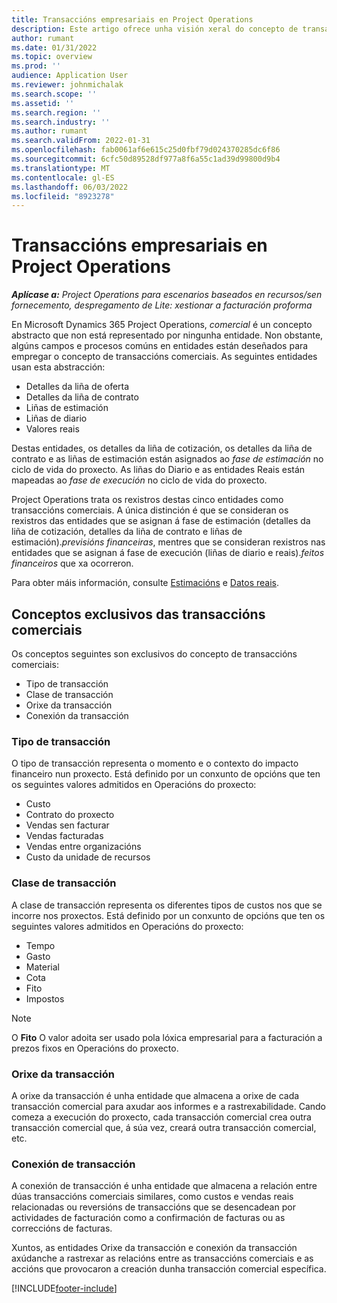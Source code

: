 ```yaml
---
title: Transaccións empresariais en Project Operations
description: Este artigo ofrece unha visión xeral do concepto de transaccións comerciais en Microsoft Dynamics 365 Project Operations.
author: rumant
ms.date: 01/31/2022
ms.topic: overview
ms.prod: ''
audience: Application User
ms.reviewer: johnmichalak
ms.search.scope: ''
ms.assetid: ''
ms.search.region: ''
ms.search.industry: ''
ms.author: rumant
ms.search.validFrom: 2022-01-31
ms.openlocfilehash: fab0061af6e615c25d0fbf79d024370285dc6f86
ms.sourcegitcommit: 6cfc50d89528df977a8f6a55c1ad39d99800d9b4
ms.translationtype: MT
ms.contentlocale: gl-ES
ms.lasthandoff: 06/03/2022
ms.locfileid: "8923278"
---
```

# <a name="business-transactions-in-project-operations"></a>Transaccións empresariais en Project Operations

_**Aplícase a:** Project Operations para escenarios baseados en recursos/sen fornecemento, despregamento de Lite: xestionar a facturación proforma_

En Microsoft Dynamics 365 Project Operations, *comercial* é un concepto abstracto que non está representado por ningunha entidade. Non obstante, algúns campos e procesos comúns en entidades están deseñados para empregar o concepto de transaccións comerciais. As seguintes entidades usan esta abstracción:

- Detalles da liña de oferta
- Detalles da liña de contrato
- Liñas de estimación
- Liñas de diario
- Valores reais

Destas entidades, os detalles da liña de cotización, os detalles da liña de contrato e as liñas de estimación están asignados ao *fase de estimación* no ciclo de vida do proxecto. As liñas do Diario e as entidades Reais están mapeadas ao *fase de execución* no ciclo de vida do proxecto.

Project Operations trata os rexistros destas cinco entidades como transaccións comerciais. A única distinción é que se consideran os rexistros das entidades que se asignan á fase de estimación (detalles da liña de cotización, detalles da liña de contrato e liñas de estimación).*previsións financeiras*, mentres que se consideran rexistros nas entidades que se asignan á fase de execución (liñas de diario e reais).*feitos financeiros* que xa ocorreron.

Para obter máis información, consulte [Estimacións](../project-management/estimating-projects-overview.md) e [Datos reais](actuals-overview.md).

## <a name="concepts-that-are-unique-to-business-transactions"></a>Conceptos exclusivos das transaccións comerciais

Os conceptos seguintes son exclusivos do concepto de transaccións comerciais:

- Tipo de transacción
- Clase de transacción
- Orixe da transacción
- Conexión da transacción

### <a name="transaction-type"></a>Tipo de transacción

O tipo de transacción representa o momento e o contexto do impacto financeiro nun proxecto. Está definido por un conxunto de opcións que ten os seguintes valores admitidos en Operacións do proxecto:

- Custo
- Contrato do proxecto
- Vendas sen facturar
- Vendas facturadas
- Vendas entre organizacións
- Custo da unidade de recursos

### <a name="transaction-class"></a>Clase de transacción

A clase de transacción representa os diferentes tipos de custos nos que se incorre nos proxectos. Está definido por un conxunto de opcións que ten os seguintes valores admitidos en Operacións do proxecto:

- Tempo
- Gasto
- Material
- Cota
- Fito
- Impostos

> [!NOTE]
> O **Fito** O valor adoita ser usado pola lóxica empresarial para a facturación a prezos fixos en Operacións do proxecto.

### <a name="transaction-origin"></a>Orixe da transacción

A orixe da transacción é unha entidade que almacena a orixe de cada transacción comercial para axudar aos informes e a rastrexabilidade. Cando comeza a execución do proxecto, cada transacción comercial crea outra transacción comercial que, á súa vez, creará outra transacción comercial, etc.

### <a name="transaction-connection"></a>Conexión de transacción

A conexión de transacción é unha entidade que almacena a relación entre dúas transaccións comerciais similares, como custos e vendas reais relacionadas ou reversións de transaccións que se desencadean por actividades de facturación como a confirmación de facturas ou as correccións de facturas.

Xuntos, as entidades Orixe da transacción e conexión da transacción axúdanche a rastrexar as relacións entre as transaccións comerciais e as accións que provocaron a creación dunha transacción comercial específica.

[!INCLUDE[footer-include](../includes/footer-banner.md)]
